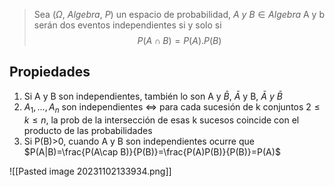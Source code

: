 > Sea $(\Omega, \ Algebra, \ P)$ un espacio de probabilidad, $A \ y \ B \in Algebra$ A y b serán dos eventos independientes si y solo si $$P(A \cap B)=P(A).P(B)$$ 

## Propiedades
1. Si A y B son independientes, también lo son A y $\bar{B}$, $\bar{A}$ y B, $\bar{A} \ y \ \bar{B}$
2. $A_{1},\dots, A_{n}$ son independientes $\iff$ para cada sucesión de k conjuntos $2\leq k \leq n$, la prob de la intersección de esas k sucesos coincide con el producto de las probabilidades
3. Si P(B)>0, cuando A y B son independientes ocurre que $P(A|B)=\frac{P(A\cap B)}{P(B)}=\frac{P(A)P(B)}{P(B)}=P(A)$


![[Pasted image 20231102133934.png]]